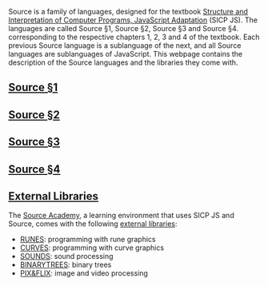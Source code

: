   Source is a family of languages, designed for the textbook
  <a href="https://sicp.comp.nus.edu.sg">Structure and Interpretation
  of Computer Programs, JavaScript Adaptation</a> (SICP JS).  The languages are
  called Source §1, Source §2, Source §3 and Source §4.
  corresponding to the respective chapters 1, 2, 3 and 4 of the
  textbook. Each previous Source language is a sublanguage of the
  next, and all Source languages are sublanguages of JavaScript.
  This webpage contains the description of the Source languages
  and the libraries they
  come with.

## <a href="source/source_1/">Source §1</a>
  
## <a href="source/source_2/">Source §2</a>

## <a href="source/source_3/">Source §3</a>

## <a href="source/source_4/">Source §4</a>

## <a href="External libraries/">External Libraries</a>

The <a href="https://sourceacademy.nus.edu.sg">Source Academy</a>,
a learning environment that uses SICP JS and Source, comes with the following 
<a href="External libraries/">external libraries</a>:

<ul>
<li>
<a href="RUNES/index.html">RUNES</a>: programming with rune graphics
</li>
<li>
<a href="CURVES/index.html">CURVES</a>: programming with curve graphics
</li>
<li>
<a href="SOUNDS/index.html">SOUNDS</a>: sound processing
</li>
<li>
<a href="BINARYTREES/index.html">BINARYTREES</a>: binary trees
</li>
<li>
<a href="PIX%26FLIX/index.html">PIX&amp;FLIX</a>: image and video processing
</li>
</ul>
